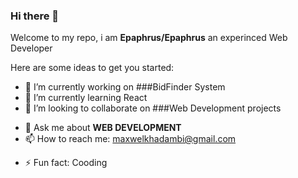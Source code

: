 ### Hi there 👋


Welcome to my repo, i am  **Epaphrus/Epaphrus** an experinced Web Developer <!-- is a ✨ _special_ ✨ repository because its `README.md` (this file) appears on your GitHub profile.  -->

Here are some ideas to get you started:

- 🔭 I’m currently working on ###BidFinder System
- 🌱 I’m currently learning React
- 👯 I’m looking to collaborate on ###Web Development projects
<!-- - 🤔 I’m looking for help with ... -->
- 💬 Ask me about **WEB DEVELOPMENT**
- 📫 How to reach me: maxwelkhadambi@gmail.com
<!-- - 😄 Pronouns: ... -->
- ⚡ Fun fact: Cooding

